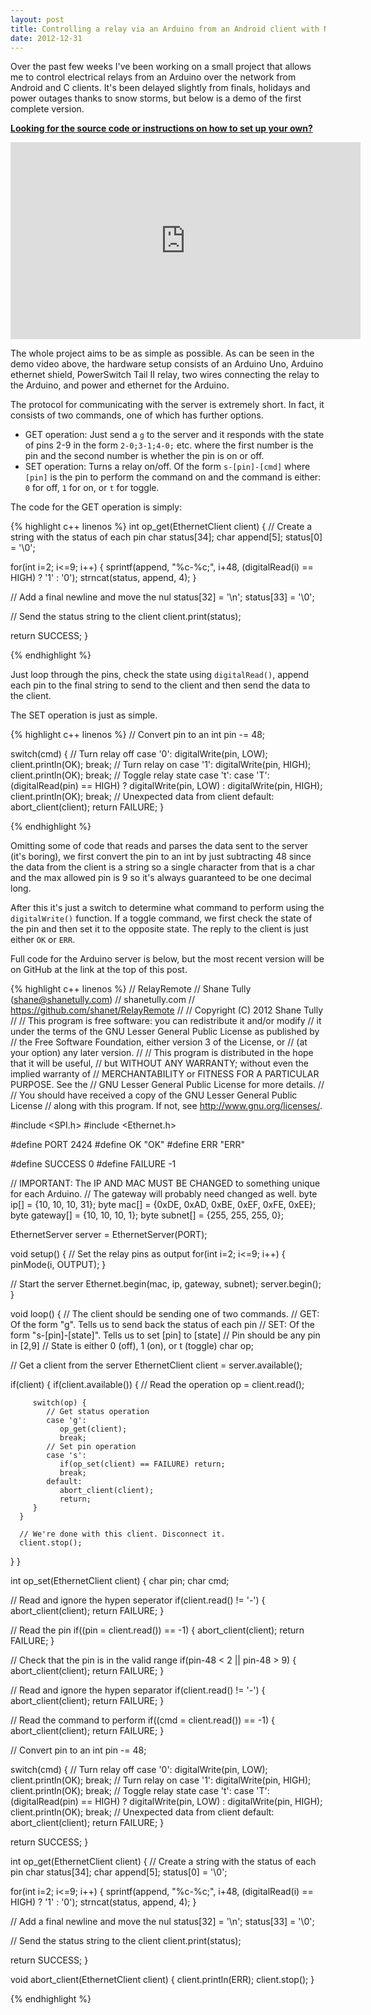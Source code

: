 ```yaml
---
layout: post
title: Controlling a relay via an Arduino from an Android client with NFC
date: 2012-12-31
---
```


Over the past few weeks I've been working on a small project that allows me to control electrical relays from an Arduino over the network from Android and C clients. It's been delayed slightly from finals, holidays and power outages thanks to snow storms, but below is a demo of the first complete version.

<a href="https://github.com/shanet/RelayRemote"><strong>Looking for the source code or instructions on how to set up your own?</strong></a>

<div class="post-center">
  <iframe src="https://www.youtube-nocookie.com/embed/Dhp8Tu2QPAA?rel=0" height="315" width="560" allowfullscreen="" frameborder="0"></iframe>
</div>

The whole project aims to be as simple as possible. As can be seen in the demo video above, the hardware setup consists of an Arduino Uno, Arduino ethernet shield, PowerSwitch Tail II relay, two wires connecting the relay to the Arduino, and power and ethernet for the Arduino.

<!--more-->

The protocol for communicating with the server is extremely short. In fact, it consists of two commands, one of which has further options.

* GET operation: Just send a <code>g</code> to the server and it responds with the state of pins 2-9 in the form <code>2-0;3-1;4-0;</code> etc. where the first number is the pin and the second number is whether the pin is on or off.
* SET operation: Turns a relay on/off. Of the form <code>s-[pin]-[cmd]</code> where <code>[pin]</code> is the pin to perform the command on and the command is either: <code>0</code> for off, <code>1</code> for on, or <code>t</code> for toggle.

The code for the GET operation is simply:

{% highlight c++ linenos %}
int op_get(EthernetClient client) {
   // Create a string with the status of each pin
   char status[34];
   char append[5];
   status[0] = '\0';

   for(int i=2; i<=9; i++) {
      sprintf(append, "%c-%c;", i+48, (digitalRead(i) == HIGH) ? '1' : '0');
      strncat(status, append, 4);
   }

   // Add a final newline and move the nul
   status[32] = '\n';
   status[33] = '\0';

   // Send the status string to the client
   client.print(status);

   return SUCCESS;
}

{% endhighlight %}

Just loop through the pins, check the state using <code>digitalRead()</code>, append each pin to the final string to send to the client and then send the data to the client.

The SET operation is just as simple.

{% highlight c++ linenos %}
// Convert pin to an int
pin -= 48;

switch(cmd) {
  // Turn relay off
  case '0':
     digitalWrite(pin, LOW);
     client.println(OK);
     break;
  // Turn relay on
  case '1':
     digitalWrite(pin, HIGH);
     client.println(OK);
     break;
  // Toggle relay state
  case 't':
  case 'T':
     (digitalRead(pin) == HIGH) ? digitalWrite(pin, LOW) : digitalWrite(pin, HIGH);
     client.println(OK);
     break;
  // Unexpected data from client
  default:
     abort_client(client);
     return FAILURE;
}

{% endhighlight %}

Omitting some of code that reads and parses the data sent to the server (it's boring), we first convert the pin to an int by just subtracting 48 since the data from the client is a string so a single character from that is a char and the max allowed pin is 9 so it's always guaranteed to be one decimal long.

After this it's just a switch to determine what command to perform using the <code>digitalWrite()</code> function. If a toggle command, we first check the state of the pin and then set it to the opposite state. The reply to the client is just either <code>OK</code> or <code>ERR</code>.

Full code for the Arduino server is below, but the most recent version will be on GitHub at the link at the top of this post.

{% highlight c++ linenos %}
// RelayRemote
// Shane Tully (shane@shanetully.com)
// shanetully.com
// https://github.com/shanet/RelayRemote
//
// Copyright (C) 2012 Shane Tully
//
// This program is free software: you can redistribute it and/or modify
// it under the terms of the GNU Lesser General Public License as published by
// the Free Software Foundation, either version 3 of the License, or
// (at your option) any later version.
//
// This program is distributed in the hope that it will be useful,
// but WITHOUT ANY WARRANTY; without even the implied warranty of
// MERCHANTABILITY or FITNESS FOR A PARTICULAR PURPOSE.  See the
// GNU Lesser General Public License for more details.
//
// You should have received a copy of the GNU Lesser General Public License
// along with this program.  If not, see <http://www.gnu.org/licenses/>.

#include <SPI.h>
#include <Ethernet.h>

#define PORT 2424
#define OK   "OK"
#define ERR  "ERR"

#define SUCCESS 0
#define FAILURE -1

// IMPORTANT: The IP AND MAC MUST BE CHANGED to something unique for each Arduino.
// The gateway will probably need changed as well.
byte ip[]      = {10, 10, 10, 31};
byte mac[]     = {0xDE, 0xAD, 0xBE, 0xEF, 0xFE, 0xEE};
byte gateway[] = {10, 10, 10, 1};
byte subnet[]  = {255, 255, 255, 0};

EthernetServer server = EthernetServer(PORT);

void setup() {
   // Set the relay pins as output
   for(int i=2; i<=9; i++) {
      pinMode(i, OUTPUT);
   }

   // Start the server
   Ethernet.begin(mac, ip, gateway, subnet);
   server.begin();
}

void loop() {
   // The client should be sending one of two commands.
   // GET: Of the form "g". Tells us to send back the status of each pin
   // SET: Of the form "s-[pin]-[state]". Tells us to set [pin] to [state]
   //      Pin should be any pin in [2,9]
   //      State is either 0 (off), 1 (on), or t (toggle)
   char op;

   // Get a client from the server
   EthernetClient client = server.available();

   if(client) {
      if(client.available()) {
         // Read the operation
         op = client.read();

         switch(op) {
            // Get status operation
            case 'g':
               op_get(client);
               break;
            // Set pin operation
            case 's':
               if(op_set(client) == FAILURE) return;
               break;
            default:
               abort_client(client);
               return;
         }
      }

      // We're done with this client. Disconnect it.
      client.stop();
   }
}

int op_set(EthernetClient client) {
   char pin;
   char cmd;

   // Read and ignore the hypen seperator
   if(client.read() != '-') {
      abort_client(client);
      return FAILURE;
   }

   // Read the pin
   if((pin = client.read()) == -1) {
      abort_client(client);
      return FAILURE;
   }

   // Check that the pin is in the valid range
   if(pin-48 < 2 || pin-48 > 9) {
      abort_client(client);
      return FAILURE;
   }

   // Read and ignore the hypen separator
   if(client.read() != '-') {
      abort_client(client);
      return FAILURE;
   }

   // Read the command to perform
   if((cmd = client.read()) == -1) {
      abort_client(client);
      return FAILURE;
   }

   // Convert pin to an int
   pin -= 48;

   switch(cmd) {
      // Turn relay off
      case '0':
         digitalWrite(pin, LOW);
         client.println(OK);
         break;
      // Turn relay on
      case '1':
         digitalWrite(pin, HIGH);
         client.println(OK);
         break;
      // Toggle relay state
      case 't':
      case 'T':
         (digitalRead(pin) == HIGH) ? digitalWrite(pin, LOW) : digitalWrite(pin, HIGH);
         client.println(OK);
         break;
      // Unexpected data from client
      default:
         abort_client(client);
         return FAILURE;
   }

   return SUCCESS;
}

int op_get(EthernetClient client) {
   // Create a string with the status of each pin
   char status[34];
   char append[5];
   status[0] = '\0';

   for(int i=2; i<=9; i++) {
      sprintf(append, "%c-%c;", i+48, (digitalRead(i) == HIGH) ? '1' : '0');
      strncat(status, append, 4);
   }

   // Add a final newline and move the nul
   status[32] = '\n';
   status[33] = '\0';

   // Send the status string to the client
   client.print(status);

   return SUCCESS;
}

void abort_client(EthernetClient client) {
   client.println(ERR);
   client.stop();
}

{% endhighlight %}

